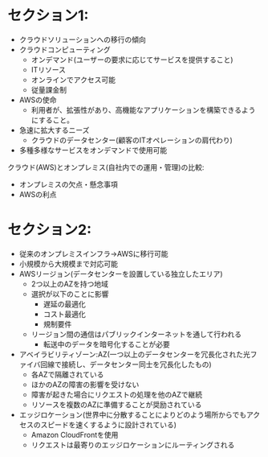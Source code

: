 # セクション1:

- クラウドソリューションへの移行の傾向
- クラウドコンピューティング
    - オンデマンド(ユーザーの要求に応じてサービスを提供すること)
    - ITリソース
    - オンラインでアクセス可能
    - 従量課金制
- AWSの使命
    - 利用者が、拡張性があり、高機能なアプリケーションを構築できるようにすること。
- 急速に拡大するニーズ
    - クラウドのデータセンター(顧客のITオペレーションの肩代わり)
- 多種多様なサービスをオンデマンドで使用可能

クラウド(AWS)とオンプレミス(自社内での運用・管理)の比較:

- オンプレミスの欠点・懸念事項
- AWSの利点

# セクション2:

- 従来のオンプレミスインフラ→AWSに移行可能
- 小規模から大規模まで対応可能
- AWSリージョン(データセンターを設置している独立したエリア)
    - 2つ以上のAZを持つ地域
    - 選択が以下のことに影響
        - 遅延の最適化
        - コスト最適化
        - 規制要件
    - リージョン間の通信はパブリックインターネットを通して行われる
        - 転送中のデータを暗号化することが必要
- アベイラビリティゾーン:AZ(一つ以上のデータセンターを冗長化された光ファイバ回線で接続し、データセンター同士を冗長化したもの)
    - 各AZで隔離されている
    - ほかのAZの障害の影響を受けない
    - 障害が起きた場合にリクエストの処理を他のAZで継続
    - リソースを複数のAZに準備することが奨励されている
- エッジロケーション(世界中に分散することによりどのよう場所からでもアクセスのスピードを速くするように設計されている)
    - Amazon CloudFrontを使用
    - リクエストは最寄りのエッジロケーションにルーティングされる